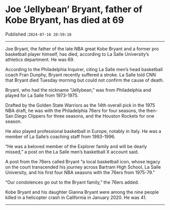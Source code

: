 # Joe ‘Jellybean’ Bryant, father of Kobe Bryant, has died at 69

Published :`2024-07-16 20:59:18`

---

Joe Bryant, the father of the late NBA great Kobe Bryant and a former pro basketball player himself, has died, according to La Salle University’s athletics department. He was 69.

According to the Philadelphia Inquirer, citing La Salle men’s head basketball coach Fran Dunphy, Bryant recently suffered a stroke. La Salle told CNN that Bryant died Tuesday morning but could not confirm the cause of death.

Bryant, who had the nickname “Jellybean,” was from Philadelphia and played for La Salle from 1973-1975.

Drafted by the Golden State Warriors as the 14th overall pick in the 1975 NBA draft, he was with the Philadelphia 76ers for four seasons, the then-San Diego Clippers for three seasons, and the Houston Rockets for one season.

He also played professional basketball in Europe, notably in Italy. He was a member of La Salle’s coaching staff from 1993-1996.

“He was a beloved member of the Explorer family and will be dearly missed,” a post on the La Salle men’s basketball X account said.

A post from the 76ers called Bryant “a local basketball icon, whose legacy on the court transcended his journey across Bartram High School, La Salle University, and his first four NBA seasons with the 76ers from 1975-79.”

“Our condolences go out to the Bryant family,” the 76ers added.

Kobe Bryant and his daughter Gianna Bryant were among the nine people killed in a helicopter crash in California in January 2020. He was 41.

---

